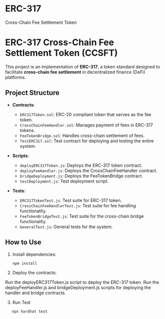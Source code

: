 # ERC-317
Cross-Chain Fee Settlement Token
# ERC-317 Cross-Chain Fee Settlement Token (CCSFT)

This project is an implementation of **ERC-317**, a token standard designed to facilitate **cross-chain fee settlement** in decentralized finance (DeFi) platforms.

## Project Structure

- **Contracts**:
  - `ERC317Token.sol`: ERC-20 compliant token that serves as the fee token.
  - `CrossChainFeeHandler.sol`: Manages payment of fees in ERC-317 tokens.
  - `FeeTokenBridge.sol`: Handles cross-chain settlement of fees.
  - `TestERC317.sol`: Test contract for deploying and testing the entire system.
  
- **Scripts**:
  - `deployERC317Token.js`: Deploys the ERC-317 token contract.
  - `deployFeeHandler.js`: Deploys the CrossChainFeeHandler contract.
  - `bridgeDeployment.js`: Deploys the FeeTokenBridge contract.
  - `testDeployment.js`: Test deployment script.
  
- **Tests**:
  - `ERC317TokenTest.js`: Test suite for ERC-317 token.
  - `CrossChainFeeHandlerTest.js`: Test suite for fee handling functionality.
  - `FeeTokenBridgeTest.js`: Test suite for the cross-chain bridge functionality.
  - `GeneralTest.js`: General tests for the system.

## How to Use

1. Install dependencies:
   ```bash
   npm install
2. Deploy the contracts:

Run the deployERC317Token.js script to deploy the ERC-317 token.
Run the deployFeeHandler.js and bridgeDeployment.js scripts for deploying the handler and bridge contracts.

3. Run Test
```bash
   npx hardhat test

